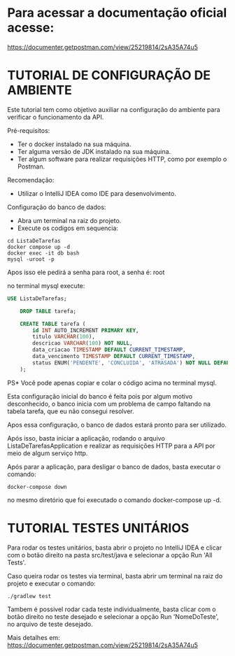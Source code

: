Para acessar a documentação oficial acesse:
===========================================
https://documenter.getpostman.com/view/25219814/2sA35A74u5

TUTORIAL DE CONFIGURAÇÃO DE AMBIENTE
====================================
Este tutorial tem como objetivo auxiliar na configuração do ambiente para verificar o funcionamento da API.

Pré-requisitos:
* Ter o docker instalado na sua máquina.
* Ter alguma versão de JDK instalado na sua máquina.
* Ter algum software para realizar requisições HTTP, como por exemplo o Postman.

Recomendação:
* Utilizar o IntelliJ IDEA como IDE para desenvolvimento.

Configuração do banco de dados:
* Abra um terminal na raiz do projeto.
* Execute os codigos em sequencia:
```shell
cd ListaDeTarefas
docker compose up -d
docker exec -it db bash
mysql -uroot -p
``` 
Apos isso ele pedirá a senha para root, a senha é: root

no terminal mysql execute:
```sql
USE ListaDeTarefas;

    DROP TABLE tarefa;

    CREATE TABLE tarefa (
        id INT AUTO_INCREMENT PRIMARY KEY,
        titulo VARCHAR(100),
        descricao VARCHAR(100) NOT NULL,
        data_criacao TIMESTAMP DEFAULT CURRENT_TIMESTAMP,
        data_vencimento TIMESTAMP DEFAULT CURRENT_TIMESTAMP,
        status ENUM('PENDENTE', 'CONCLUIDA', 'ATRASADA') NOT NULL DEFAULT 'PENDENTE'
    );
```
PS* Você pode apenas copiar e colar o código acima no terminal mysql.

Esta configuração inicial do banco é feita pois por algum motivo desconhecido, o banco inicia com um problema de campo faltando na tabela tarefa, que eu não consegui resolver.

Apos essa configuração, o banco de dados estará pronto para ser utilizado.

Após isso, basta iniciar a aplicação, rodando o arquivo ListaDeTarefasApplication e realizar as requisições HTTP para a API por meio de algum serviço http.

Após parar a aplicação, para desligar o banco de dados, basta executar o comando:
```shell
docker-compose down
```
no mesmo diretório que foi executado o comando docker-compose up -d.


TUTORIAL TESTES UNITÁRIOS
=========================

Para rodar os testes unitários, basta abrir o projeto no IntelliJ IDEA e clicar com o botão direito na pasta src/test/java e selecionar a opção Run 'All Tests'.

Caso queira rodar os testes via terminal, basta abrir um terminal na raiz do projeto e executar o comando:
```shell
./gradlew test
```

Tambem é possivel rodar cada teste individualmente, basta clicar com o botão direito no teste desejado e selecionar a opção Run 'NomeDoTeste', no arquivo de teste desejado.

Mais detalhes em:
https://documenter.getpostman.com/view/25219814/2sA35A74u5

